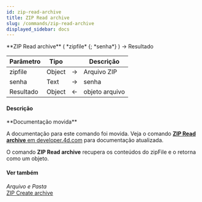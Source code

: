 ```yaml
---
id: zip-read-archive
title: ZIP Read archive
slug: /commands/zip-read-archive
displayed_sidebar: docs
---
```


<!--REF #_command_.ZIP Read archive.Syntax-->**ZIP Read archive** ( *zipfile* {; *senha*} ) -> Resultado<!-- END REF-->
<!--REF #_command_.ZIP Read archive.Params-->
| Parâmetro | Tipo |  | Descrição |
| --- | --- | --- | --- |
| zipfile | Object | &srarr; | Arquivo ZIP |
| senha | Text | &srarr; | senha |
| Resultado | Object | &larr; | objeto arquivo |

<!-- END REF-->

#### Descrição 

<!--REF #_command_.ZIP Read archive.Summary-->**Documentação movida**

A documentação para este comando foi movida.<!-- END REF--> Veja o comando [**ZIP Read archive** em developer.4d.com](https://developer.4d.com/docs/API/ZipArchiveClass#zip-read-archive) para documentação atualizada.

O comando **ZIP Read archive** recupera os conteúdos do zipFile e o retorna como um objeto. 

#### Ver também 

*Arquivo e Pasta*  
[ZIP Create archive](zip-create-archive.md)  